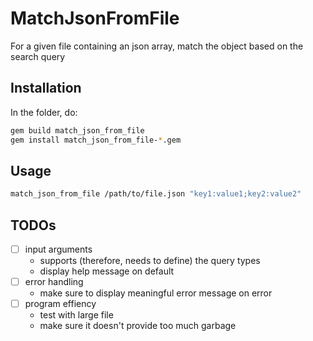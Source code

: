 # MatchJsonFromFile

For a given file containing an json array, match the object based on the search
query

## Installation

In the folder, do:

```bash
gem build match_json_from_file
gem install match_json_from_file-*.gem
```

## Usage

```bash
match_json_from_file /path/to/file.json "key1:value1;key2:value2"
```

## TODOs

- [ ] input arguments
  - supports (therefore, needs to define) the query types
  - display help message on default
- [ ] error handling
  - make sure to display meaningful error message on error
- [ ] program effiency
  - test with large file
  - make sure it doesn't provide too much garbage
